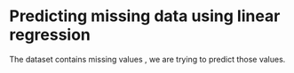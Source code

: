 # Predicting missing data using linear regression
The dataset contains missing values , we are trying to predict those values.
